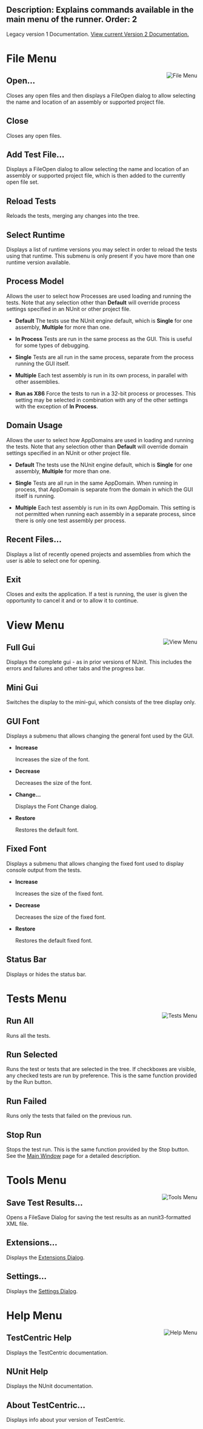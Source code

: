 Description: Explains commands available in the main menu of the runner.
Order: 2
---
<!-- Page-specific styles -->
<style>
    h1 {clear: both}
    img {float: right; margin-left: 20px; margin-bottom: 20px}
</style>

<div class="notice">
    Legacy version 1 Documentation. <a href="/testcentric-runner/">View current Version 2 Documentation.</a>
</div>

# File Menu

![File Menu](../img/filemenu.png)

<!---#### New Project...
Closes any open project, prompting the user to save it if it has been changed and then opens a
FileSave dialog to allow selecting the name and location of the new project.

## Open Project...
Closes any open project, prompting the user to save it if it has been changed and then opens a
FileOpen dialog to allow selecting the name and location of an assembly or a test project.--->

## Open...

Closes any open files and then displays a FileOpen dialog to allow selecting the name and location of an assembly or supported project file.

## Close

Closes any open files.
<!---Closes any open project, prompting the user to save it if it has been changed.--->

## Add Test File...

Displays a FileOpen dialog to allow selecting the name and location of an assembly or supported project file, which is then added to the currently open file set.

<!---## Save
Saves the currently open project. Opens the Save As dialog if this is the first time the project
is being saved.

## Save As...
Opens a FileSave dialog to allow specifying the name and location to which the project
should be saved.

## Reload Project
Completely reloads the current project by closing and re-opening it.--->

## Reload Tests

Reloads the tests, merging any changes into the tree.

## Select Runtime

Displays a list of runtime versions you may select in order to reload the tests using that runtime. This submenu is only present if you have more than one runtime version available.

## Process Model

Allows the user to select how Processes are used loading and running the tests. Note that any selection other than **Default** will override process settings specified in an NUnit or other project file.

* **Default**
The tests use the NUnit engine default, which is **Single** for one assembly, **Multiple** for more than one.

* **In Process**
Tests are run in the same process as the GUI. This is useful for some types of debugging.

* **Single**
Tests are all run in the same process, separate from the process running the GUI itself.

* **Multiple**
Each test assembly is run in its own process, in parallel with other assemblies.

* **Run as X86**
Force the tests to run in a 32-bit process or processes. This setting may be selected in combination with any of the other settings with the exception of **In Process**.

## Domain Usage
Allows the user to select how AppDomains are used in loading and running the tests. Note that any selection other than **Default** will override domain settings specified in an NUnit or other project file.

* **Default**
The tests use the NUnit engine default, which is **Single** for one assembly, **Multiple** for more than one.

* **Single**
Tests are all run in the same AppDomain. When running in process, that AppDomain is separate from the domain in which the GUI itself is running.

* **Multiple**
Each test assembly is run in its own AppDomain. This setting is not permitted when running each assembly in a separate process, since there is only one test assembly per process.

## Recent Files...
Displays a list of recently opened projects and assemblies from which the user is able to select one for opening.

## Exit
Closes and exits the application. If a test is running, the user is given the opportunity to cancel it and or to allow it to continue.
<!---If the open project has any pending changes, the user
is given the opportunity to save it--->

# View Menu

![View Menu](../img/viewmenu.png)

## Full Gui

Displays the complete gui - as in prior versions of NUnit. This includes the errors and failures and other tabs and the progress bar.
   
## Mini Gui

Switches the display to the mini-gui, which consists of the tree display only.

## GUI Font

Displays a submenu that allows changing the general font used by the GUI.

* **Increase**

   Increases the size of the font.

* **Decrease**

   Decreases the size of the font.

* **Change...**

   Displays the Font Change dialog.

* **Restore**

   Restores the default font.

## Fixed Font

Displays a submenu that allows changing the fixed font used to display console output from the tests.

* **Increase**

   Increases the size of the fixed font.</p>

* **Decrease**

   Decreases the size of the fixed font.

* **Restore**

   Restores the default fixed font.

<!---<h4>Assembly Details...</h4>
<p>Displays information about loaded test assemblies.</p>--->

## Status Bar
Displays or hides the status bar.

# Tests Menu

![Tests Menu](../img/testsmenu.png)

## Run All

Runs all the tests.

## Run Selected

Runs the test or tests that are selected in the tree. If checkboxes are visible, any checked tests are run by preference. This is the same function provided by the Run button.

## Run Failed

Runs only the tests that failed on the previous run.

## Stop Run

Stops the test run. This is the same function provided by the Stop button. See the [Main Window](./main-window.html) page for a detailed description.

# Tools Menu

![Tools Menu](../img/toolsmenu.png)

<!---<h4>Test Assemblies...</h4>
<p>Displays information about loaded test assemblies.</p>

<h4>Save Results as XML...</h4>--->

## Save Test Results...

Opens a FileSave Dialog for saving the test results as an nunit3-formatted XML file.

<!---<h4>Exception Details...</h4>
<p>Displays detailed information about the last exception.</p>

<h4>Open Log Directory...</h4>
<p>Opens the directory containing logs.--->

## Extensions...

Displays the [Extensions Dialog](./extensions-dialog.html).

## Settings...

Displays the [Settings Dialog](./settings-dialog.html).

# Help Menu

![Help Menu](../img/helpmenu.png)

## TestCentric Help

Displays the TestCentric documentation.

## NUnit Help

Displays the NUnit documentation.

## About TestCentric...


Displays info about your version of TestCentric.
